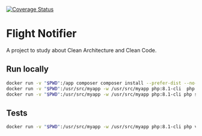 [![Coverage Status](https://coveralls.io/repos/github/tota1099/flight-notifier/badge.svg?branch=master)](https://coveralls.io/github/tota1099/flight-notifier?branch=master)

# Flight Notifier

A project to study about Clean Architecture and Clean Code.

## Run locally


```bash
docker run -v "$PWD":/app composer composer install --prefer-dist --no-progress
docker run -v "$PWD":/usr/src/myapp -w /usr/src/myapp php:8.1-cli  php src/main/getDataApi.php
docker run -v "$PWD":/usr/src/myapp -w /usr/src/myapp php:8.1-cli php src/main/cron.php
```

## Tests

```bash
docker run -v "$PWD":/usr/src/myapp -w /usr/src/myapp php:8.1-cli php vendor/bin/phpunit tests --testdox
```
